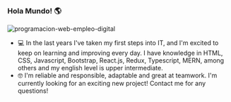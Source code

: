 ### Hola Mundo! 🌎


![programacion-web-empleo-digital](https://user-images.githubusercontent.com/72312430/199342921-847a5696-0a7e-4bad-b934-a0694b60ebf4.jpg)


- 💻 In the last years I've taken my first steps into IT, and I'm excited to keep on learning and improving every day. I have knowledge in HTML, CSS, Javascript, Bootstrap, React.js, Redux, Typescript, MERN, among others and my english level is upper intermediate.
- 🤓 I'm reliable and responsible, adaptable and great at teamwork. I'm currently looking for an exciting new project! Contact me for any questions!







